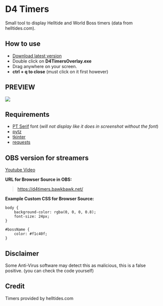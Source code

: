 # D4 Timers
Small tool to display Helltide and World Boss timers (data from helltides.com).

## How to use
- [Download latest version](https://github.com/juddisjudd/d4-timers/releases/download/2.2/D4TimersOverlay.exe)
- Double click on **D4TimersOverlay.exe**
- Drag anywhere on your screen.
- **ctrl + q to close** (must click on it first however)

## PREVIEW
![](https://i.imgur.com/lWtmSDk.jpeg)

## Requirements
- [PT Serif](https://fonts.google.com/specimen/PT+Serif) font (*will not display like it does in screenshot without the font*)
- [pytz](https://pypi.org/project/pytz/)
- [tkinter](https://docs.python.org/3/library/tkinter.html)
- [requests](https://pypi.org/project/requests/)

## OBS version for streamers
[Youtube Video](https://www.youtube.com/watch?v=n3WDgsLDjLY)

**URL for Browser Source in OBS:**
> https://d4timers.bawkbawk.net/

**Example Custom CSS for Browser Source:**
```
body {
    background-color: rgba(0, 0, 0, 0.8);
    font-size: 24px;
}

#bossName {
    color: #f1c40f;
}
```
## Disclaimer
Some Anti-Virus software may detect this as malicious, this is a false positive. (you can check the code yourself)

## Credit
Timers provided by helltides.com
